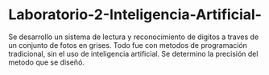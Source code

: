# Laboratorio-2-Inteligencia-Artificial-
Se desarrollo un sistema de lectura y reconocimiento de digitos a traves de un conjunto de fotos en grises. Todo fue con metodos de programación tradicional, sin el uso de inteligencia artificial.
Se determino la precisión del metodo que se diseñó.
